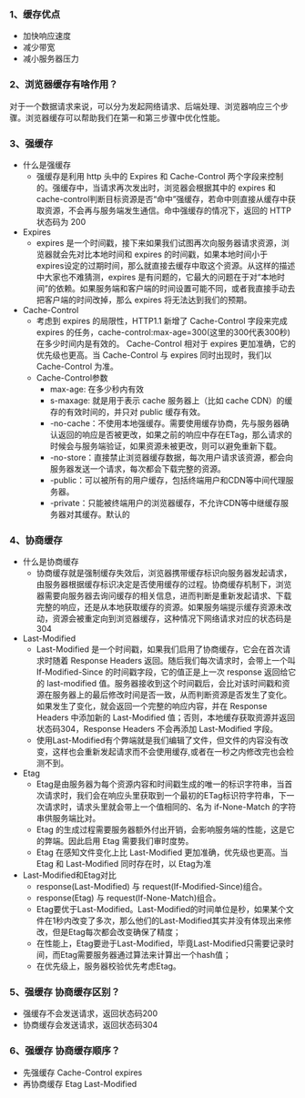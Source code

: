 ### 1、缓存优点
* 加快响应速度
* 减少带宽
* 减小服务器压力

### 2、浏览器缓存有啥作用？
  对于一个数据请求来说，可以分为发起网络请求、后端处理、浏览器响应三个步骤。浏览器缓存可以帮助我们在第一和第三步骤中优化性能。

### 3、强缓存
* 什么是强缓存
  * 强缓存是利用 http 头中的 Expires 和 Cache-Control 两个字段来控制的。强缓存中，当请求再次发出时，浏览器会根据其中的 expires 和 cache-control判断目标资源是否“命中”强缓存，若命中则直接从缓存中获取资源，不会再与服务端发生通信。命中强缓存的情况下，返回的 HTTP 状态码为 200
* Expires
  * expires 是一个时间戳，接下来如果我们试图再次向服务器请求资源，浏览器就会先对比本地时间和 expires 的时间戳，如果本地时间小于 expires设定的过期时间，那么就直接去缓存中取这个资源。从这样的描述中大家也不难猜测，expires 是有问题的，它最大的问题在于对“本地时间”的依赖。如果服务端和客户端的时间设置可能不同，或者我直接手动去把客户端的时间改掉，那么 expires 将无法达到我们的预期。
* Cache-Control
  * 考虑到 expires 的局限性，HTTP1.1 新增了 Cache-Control 字段来完成 expires 的任务，cache-control:max-age=300(这里的300代表300秒) 在多少时间内是有效的。
    Cache-Control 相对于 expires 更加准确，它的优先级也更高。当 Cache-Control 与 expires 同时出现时，我们以Cache-Control 为准。
  * Cache-Control参数
    * max-age: 在多少秒内有效
    * s-maxage: 就是用于表示 cache 服务器上（比如 cache CDN）的缓存的有效时间的，并只对 public 缓存有效。
    * -no-cache：不使用本地强缓存。需要使用缓存协商，先与服务器确认返回的响应是否被更改，如果之前的响应中存在ETag，那么请求的时候会与服务端验证，如果资源未被更改，则可以避免重新下载。
    * -no-store：直接禁止浏览器缓存数据，每次用户请求该资源，都会向服务器发送一个请求，每次都会下载完整的资源。
    * -public：可以被所有的用户缓存，包括终端用户和CDN等中间代理服务器。
    * -private：只能被终端用户的浏览器缓存，不允许CDN等中继缓存服务器对其缓存。默认的

### 4、协商缓存
* 什么是协商缓存
  * 协商缓存就是强制缓存失效后，浏览器携带缓存标识向服务器发起请求，由服务器根据缓存标识决定是否使用缓存的过程。协商缓存机制下，浏览器需要向服务器去询问缓存的相关信息，进而判断是重新发起请求、下载完整的响应，还是从本地获取缓存的资源。如果服务端提示缓存资源未改动，资源会被重定向到浏览器缓存，这种情况下网络请求对应的状态码是 304
* Last-Modified
  * Last-Modified 是一个时间戳，如果我们启用了协商缓存，它会在首次请求时随着 Response Headers 返回。随后我们每次请求时，会带上一个叫 If-Modified-Since 的时间戳字段，它的值正是上一次 response 返回给它的 last-modified 值。服务器接收到这个时间戳后，会比对该时间戳和资源在服务器上的最后修改时间是否一致，从而判断资源是否发生了变化。如果发生了变化，就会返回一个完整的响应内容，并在 Response Headers 中添加新的 Last-Modified 值；否则，本地缓存获取资源并返回状态码304，Response Headers 不会再添加 Last-Modified 字段。
  * 使用Last-Modified有个弊端就是我们编辑了文件，但文件的内容没有改变，这样也会重新发起请求而不会使用缓存,或者在一秒之内修改完也会检测不到。
* Etag 
  * Etag是由服务器为每个资源内容和时间戳生成的唯一的标识字符串，当首次请求时，我们会在响应头里获取到一个最初的ETag标识符字符串，下一次请求时，请求头里就会带上一个值相同的、名为 if-None-Match 的字符串供服务端比对。
  * Etag 的生成过程需要服务器额外付出开销，会影响服务端的性能，这是它的弊端。因此启用 Etag 需要我们审时度势。
  * Etag 在感知文件变化上比 Last-Modified 更加准确，优先级也更高。当 Etag 和 Last-Modified 同时存在时，以 Etag为准
* Last-Modified和Etag对比
  * response(Last-Modified) 与 request(If-Modified-Since)组合。
  * response(Etag) 与 request(If-None-Match)组合。
  * Etag要优于Last-Modified。Last-Modified的时间单位是秒，如果某个文件在1秒内改变了多次，那么他们的Last-Modified其实并没有体现出来修改，但是Etag每次都会改变确保了精度；
  * 在性能上，Etag要逊于Last-Modified，毕竟Last-Modified只需要记录时间，而Etag需要服务器通过算法来计算出一个hash值；
  * 在优先级上，服务器校验优先考虑Etag。

### 5、强缓存 协商缓存区别？
* 强缓存不会发送请求，返回状态码200
* 协商缓存会发送请求，返回状态码304

### 6、强缓存 协商缓存顺序？
* 先强缓存 Cache-Control expires
* 再协商缓存 Etag Last-Modified
